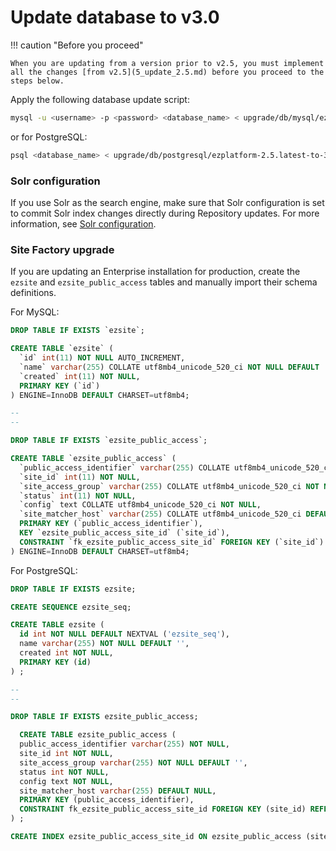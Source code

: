 # Update database to v3.0

!!! caution "Before you proceed"

    When you are updating from a version prior to v2.5, you must implement all the changes [from v2.5](5_update_2.5.md) before you proceed to the steps below.

Apply the following database update script:

``` bash
mysql -u <username> -p <password> <database_name> < upgrade/db/mysql/ezplatform-2.5.latest-to-3.0.0.sql
```

or for PostgreSQL:

``` bash
psql <database_name> < upgrade/db/postgresql/ezplatform-2.5.latest-to-3.0.0.sql
```

### Solr configuration

If you use Solr as the search engine, make sure that Solr configuration is set to commit Solr index changes directly during Repository updates.
For more information, see [Solr configuration](../guide/search/solr.md#further-configuration).

### Site Factory upgrade

If you are updating an Enterprise installation for production, create the `ezsite` and `ezsite_public_access` tables and manually import their schema definitions.

For MySQL:

```sql
DROP TABLE IF EXISTS `ezsite`;

CREATE TABLE `ezsite` (
  `id` int(11) NOT NULL AUTO_INCREMENT,
  `name` varchar(255) COLLATE utf8mb4_unicode_520_ci NOT NULL DEFAULT '',
  `created` int(11) NOT NULL,
  PRIMARY KEY (`id`)
) ENGINE=InnoDB DEFAULT CHARSET=utf8mb4;

--
--

DROP TABLE IF EXISTS `ezsite_public_access`;

CREATE TABLE `ezsite_public_access` (
  `public_access_identifier` varchar(255) COLLATE utf8mb4_unicode_520_ci NOT NULL,
  `site_id` int(11) NOT NULL,
  `site_access_group` varchar(255) COLLATE utf8mb4_unicode_520_ci NOT NULL DEFAULT '',
  `status` int(11) NOT NULL,
  `config` text COLLATE utf8mb4_unicode_520_ci NOT NULL,
  `site_matcher_host` varchar(255) COLLATE utf8mb4_unicode_520_ci DEFAULT NULL,
  PRIMARY KEY (`public_access_identifier`),
  KEY `ezsite_public_access_site_id` (`site_id`),
  CONSTRAINT `fk_ezsite_public_access_site_id` FOREIGN KEY (`site_id`) REFERENCES `ezsite` (`id`)
) ENGINE=InnoDB DEFAULT CHARSET=utf8mb4;
```

For PostgreSQL:

```sql
DROP TABLE IF EXISTS ezsite;

CREATE SEQUENCE ezsite_seq;

CREATE TABLE ezsite (
  id int NOT NULL DEFAULT NEXTVAL ('ezsite_seq'),
  name varchar(255) NOT NULL DEFAULT '',
  created int NOT NULL,
  PRIMARY KEY (id)
) ;

--
--

DROP TABLE IF EXISTS ezsite_public_access;

  CREATE TABLE ezsite_public_access (
  public_access_identifier varchar(255) NOT NULL,
  site_id int NOT NULL,
  site_access_group varchar(255) NOT NULL DEFAULT '',
  status int NOT NULL,
  config text NOT NULL,
  site_matcher_host varchar(255) DEFAULT NULL,
  PRIMARY KEY (public_access_identifier),
  CONSTRAINT fk_ezsite_public_access_site_id FOREIGN KEY (site_id) REFERENCES ezsite (id)
) ;

CREATE INDEX ezsite_public_access_site_id ON ezsite_public_access (site_id);
```

